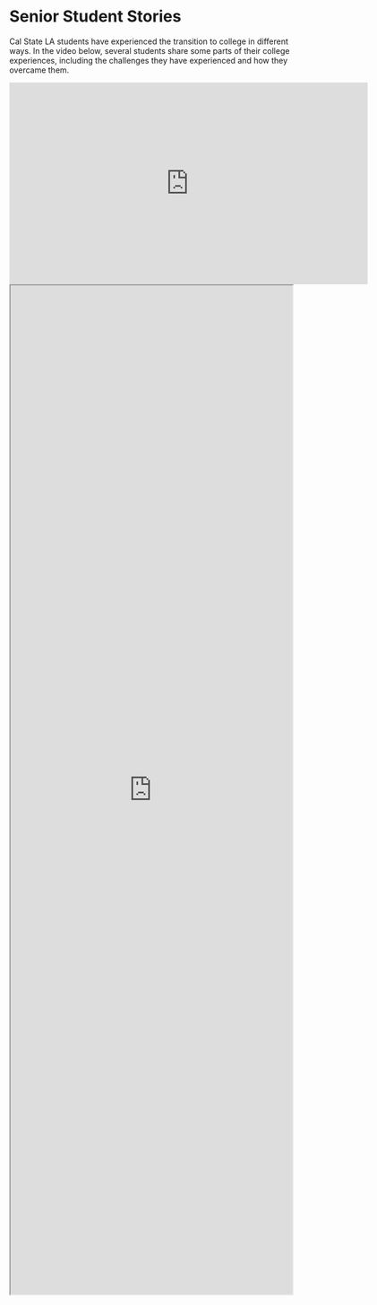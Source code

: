 # Senior Student Stories

Cal State LA students have experienced the transition to college in different ways. In the video below, several students share some parts of their college experiences, including the challenges they have experienced and how they overcame them. 

<iframe data-type="vimeo" id="590026944" width="640" height="360" src="https://player.vimeo.com/video/590026944" frameborder="0" allow="autoplay; fullscreen" allowfullscreen></iframe>

<iframe data-type="learnosity" id="wise-stories"  src="https://coursekata.org/learnosity/preview/wise-stories" width="100%" height="1800"></iframe>


